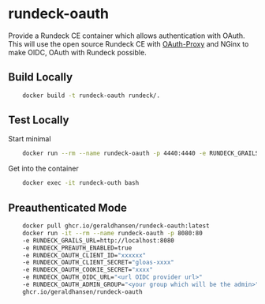 # rundeck-oauth
Provide a Rundeck CE container which allows authentication with OAuth.
This will use the open source Rundeck CE with [OAuth-Proxy](https://github.com/oauth2-proxy/oauth2-proxy) and NGinx to
make OIDC, OAuth with Rundeck possible.

## Build Locally

```sh
    docker build -t rundeck-oauth rundeck/.
```

## Test Locally

Start minimal

```sh
    docker run --rm --name rundeck-oauth -p 4440:4440 -e RUNDECK_GRAILS_URL=http://localhost:4440 rundeck-oauth
```

Get into the container

```sh
    docker exec -it rundeck-outh bash
```

## Preauthenticated Mode

```sh
    docker pull ghcr.io/geraldhansen/rundeck-oauth:latest  
    docker run -it --rm --name rundeck-oauth -p 8080:80
    -e RUNDECK_GRAILS_URL=http://localhost:8080
    -e RUNDECK_PREAUTH_ENABLED=true
    -e RUNDECK_OAUTH_CLIENT_ID="xxxxxx"
    -e RUNDECK_OAUTH_CLIENT_SECRET="gloas-xxxx"
    -e RUNDECK_OAUTH_COOKIE_SECRET="xxxx"
    -e RUNDECK_OAUTH_OIDC_URL="<url OIDC provider url>"
    -e RUNDECK_OAUTH_ADMIN_GROUP="<your group which will be the admin>"
    ghcr.io/geraldhansen/rundeck-oauth
```

